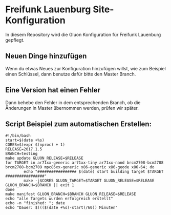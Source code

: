 # Freifunk Lauenburg Site-Konfiguration

In diesem Repository wird die Gluon Konfiguration für Freifunk Lauenburg gepflegt.

## Neuen Dinge hinzufügen

Wenn du etwas Neues zur Konfiguration hinzufügen willst, wie zum Beispiel einen Schlüssel, dann benutze dafür bitte den Master Branch.

## Eine Version hat einen Fehler

Dann behebe den Fehler in dem entsprechenden Branch, ob die Änderungen in Master übernommen werden, prüfen wir später.



## Script Beispiel zum automatischen Erstellen:
```
#!/bin/bash
start=$(date +%s)
CORES=$(expr $(nproc) + 1)
RELEASE=2017.1.5
BRANCH=testing
make update GLUON_RELEASE=$RELEASE
for TARGET in ar71xx-generic ar71xx-tiny ar71xx-nand brcm2708-bcm2708 brcm2708-bcm2709 mpc85xx-generic x86-generic x86-geode x86-64; do
        echo "################# $(date) start building target $TARGET #################"
        make -j$CORES GLUON_TARGET=$TARGET GLUON_RELEASE=$RELEASE GLUON_BRANCH=$BRANCH || exit 1
done
make manifest GLUON_BRANCH=$BRANCH GLUON_RELEASE=$RELEASE
echo "alle Targets wurden erfolgreich erstellt"
echo -n "finished: "; date
echo "Dauer: $((($(date +%s)-start)/60)) Minuten"
```
